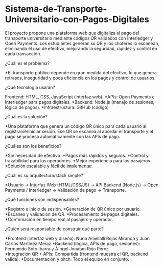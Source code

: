 # Sistema-de-Transporte-Universitario-con-Pagos-Digitales
El proyecto propone una plataforma web que digitaliza el pago del transporte universitario mediante códigos QR validados con Interledger y Open Payments. Los estudiantes generan su QR y los choferes lo escanean, eliminando el uso de efectivo, mejorando la seguridad, rapidez y control en cada transacción.

¿Cuál es el problema?

*El transporte público depende en gran medida del efectivo, lo que genera retrasos, inseguridad y poca eficiencia en los pagos y control de usuarios.

¿Qué tecnología usarán?

Frontend: HTML, CSS, JavaScript (interfaz web).
*APIs: Open Payments e Interledger para pagos digitales.
*Backend: Node.js (manejo de sesiones, lógica de pagos).
*Infraestructura: GitHub (código)

¿Cuál es la solución?

*Una plataforma que genera un código QR único para cada usuario al registrarse/iniciar sesión. Ese QR se escanea al abordar el transporte y el pago se procesa automáticamente con las APIs de pago.

¿Cuáles son los beneficios?

*Sin necesidad de efectivo.
*Pagos más rápidos y seguros.
*Control y trazabilidad para los operadores.
*Mejor experiencia para los pasajeros.
*Solución escalable y fácil de implementar.

¿Cuál es su arquitectura/stack simple?

*Usuario → Interfaz Web (HTML/CSS/JS) → API Backend (Node.js) → Open Payments / Interledger → Validación de pago → Transporte.

¿Qué funciones son indispensables?

*Registro e inicio de sesión.
*Generación de QR único por usuario.
*Escaneo y validación de QR.
*Procesamiento de pagos digitales.
*Confirmación en tiempo real al pasajero y operador.

¿Quién será responsable de construir qué parte?

*Frontend (interfaz web y diseño): Nuria  Amellalli Rojas Miranda  y Juan Carlos Martinez Meraz 
*Backend (lógica, APIs de pago, sesiones): Fermamdo Soto Ibarra y Á´ngel Jonatan Rojo Pérez  
*Integración QR + APIs: Compartida (frontend muestra el QR, backend valida).
*Documentación y pitch: Todo el equipo en conjunto.
